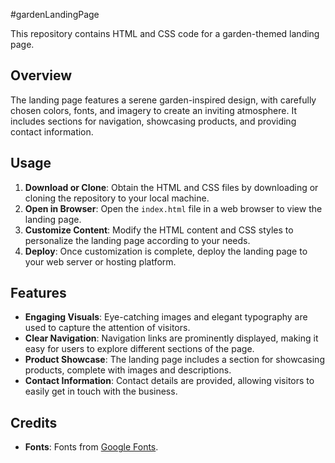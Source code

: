 #gardenLandingPage

This repository contains HTML and CSS code for a garden-themed landing page.

## Overview

The landing page features a serene garden-inspired design, with carefully chosen colors, fonts, and imagery to create an inviting atmosphere. It includes sections for navigation, showcasing products, and providing contact information.

## Usage

1. **Download or Clone**: Obtain the HTML and CSS files by downloading or cloning the repository to your local machine.
2. **Open in Browser**: Open the `index.html` file in a web browser to view the landing page.
3. **Customize Content**: Modify the HTML content and CSS styles to personalize the landing page according to your needs.
4. **Deploy**: Once customization is complete, deploy the landing page to your web server or hosting platform.

## Features

- **Engaging Visuals**: Eye-catching images and elegant typography are used to capture the attention of visitors.
- **Clear Navigation**: Navigation links are prominently displayed, making it easy for users to explore different sections of the page.
- **Product Showcase**: The landing page includes a section for showcasing products, complete with images and descriptions.
- **Contact Information**: Contact details are provided, allowing visitors to easily get in touch with the business.

## Credits

- **Fonts**: Fonts from [Google Fonts](https://fonts.google.com/).

